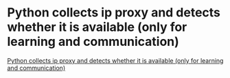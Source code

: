 # Python collects ip proxy and detects whether it is available (only for learning and communication)
[Python collects ip proxy and detects whether it is available (only for learning and communication)](https://aiwithcloud.com/2022/09/15/python_collects_ip_proxy_and_detects_whether_it_is_available_only_for_learning_and_communication/)